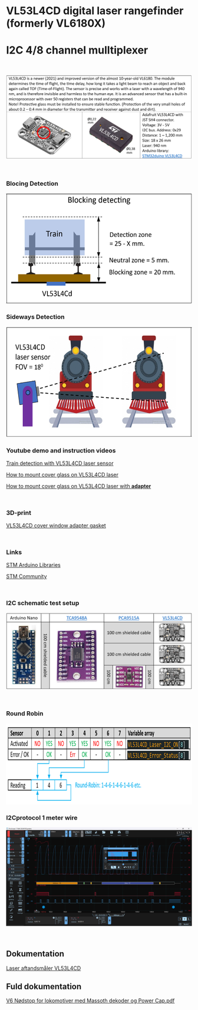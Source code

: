 
# VL53L4CD digital laser rangefinder (formerly VL6180X)
# I2C 4/8 channel mulltiplexer

<br/>

![](/image/VL53L4CD%20description.png)

<br/>

### Blocing Detection

<img src="https://github.com/MTD2A/VL53L4CD/blob/main/image/Sensor%20blocking%20detection%20NEW.png" height="300" width="532">

<br/>

### Sideways Detection

<img src="https://github.com/MTD2A/VL53L4CD/blob/main/image/Sensor%20sideways.png" height="300" width="565">

<br/>

### Youtube demo and instruction videos

[Train detection with VL53L4CD laser sensor](https://www.youtube.com/watch?v=Fls3YJwM_Pg)

[How to mount cover glass on VL53L4CD laser](https://www.youtube.com/watch?v=iU56pOXOom8)

[How to mount cover glass on VL53L4CD laser with **adapter**](https://www.youtube.com/watch?v=jtEEJr7BvrM)

<br/>

### 3D-print


[VL53L4CD cover window adapter gasket](https://www.thingiverse.com/thing:6835045)

<br/>

### Links

[STM Arduino Libraries](https://github.com/STM32duino)

[STM Community](https://community.st.com/)

<br/>

### I2C schematic test setup

![](/image/I2C%20schematic%20test%20setup.png)

<br/>

### Round Robin

<img src="https://github.com/MTD2A/VL53L4CD/blob/main/image/Round%20Robin.png" height="220">

<br/>

### I2Cprotocol 1 meter wire

![](/image/PicoScope%20I2C%20100%20kHz.png)

<br/>

## Dokumentation

[Laser aftandsmåler VL53L4CD](https://github.com/MTD2A/VL53L4CD/blob/main/doc/Laser%20afstandsm%C3%A5ler%20VL53L4CD%20V2.pdf)

## Fuld dokumentation

[V6 Nødstop for lokomotiver med Massoth dekoder og Power Cap.pdf](https://github.com/MTD2A/Train_Emergency_Stop/blob/main/doc/V6%20N%C3%B8dstop%20for%20lokomotiver%20med%20Massoth%20dekoder%20og%20Power%20Cap.pdf)

